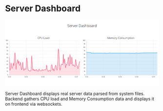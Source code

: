 # Server Dashboard

![Dashboard for displaying load on our server](screenshot.png)


Server Dashboard displays real server data parsed from system files. Backend gathers CPU load and Memory Consumption data and displays it on frontend via websockets.